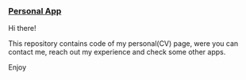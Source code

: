 ### [ Personal App ](https://www.alimova-katrin.com)

Hi there! 

This repository contains code of my personal(CV) page, were you can contact me, reach out my experience and check some other apps.

Enjoy

